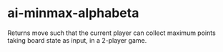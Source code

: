 # ai-minmax-alphabeta
Returns move such that the current player can collect maximum points taking board state as input, in a 2-player game.
